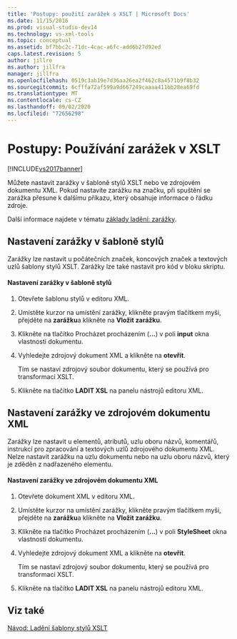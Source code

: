 ```yaml
---
title: 'Postupy: použití zarážek s XSLT | Microsoft Docs'
ms.date: 11/15/2016
ms.prod: visual-studio-dev14
ms.technology: vs-xml-tools
ms.topic: conceptual
ms.assetid: bf7bbc2c-71dc-4cac-a6fc-add6b27d92ed
caps.latest.revision: 5
author: jillre
ms.author: jillfra
manager: jillfra
ms.openlocfilehash: 0519c3ab19e7d36aa26ea2f462c8a4571b9f8b32
ms.sourcegitcommit: 6cfffa72af599a9d667249caaaa411bb28ea69fd
ms.translationtype: MT
ms.contentlocale: cs-CZ
ms.lasthandoff: 09/02/2020
ms.locfileid: "72656298"
---
```

# <a name="how-to-use-breakpoints-with-xslt"></a>Postupy: Používání zarážek v XSLT
[!INCLUDE[vs2017banner](../includes/vs2017banner.md)]

Můžete nastavit zarážky v šabloně stylů XSLT nebo ve zdrojovém dokumentu XML. Pokud nastavíte zarážku na značku, při spuštění se zarážka přesune k dalšímu příkazu, který obsahuje informace o řádku zdroje.

 Další informace najdete v tématu [základy ladění: zarážky](https://msdn.microsoft.com/752a02c2-0ac7-4c8b-aa1b-4b2b3b21152e).

## <a name="set-a-breakpoint-in-a-style-sheet"></a>Nastavení zarážky v šabloně stylů
 Zarážky lze nastavit u počátečních značek, koncových značek a textových uzlů šablony stylů XSLT. Zarážky lze také nastavit pro kód v bloku skriptu.

#### <a name="to-set-a-breakpoint-in-a-style-sheet"></a>Nastavení zarážky v šabloně stylů

1. Otevřete šablonu stylů v editoru XML.

2. Umístěte kurzor na umístění zarážky, klikněte pravým tlačítkem myši, přejděte na **zarážku**a klikněte na **Vložit zarážku**.

3. Klikněte na tlačítko Procházet procházením (**...**) v poli **input** okna vlastností dokumentu.

4. Vyhledejte zdrojový dokument XML a klikněte na **otevřít**.

     Tím se nastaví zdrojový soubor dokumentu, který se používá pro transformaci XSLT.

5. Klikněte na tlačítko **LADIT XSL** na panelu nástrojů editoru XML.

## <a name="set-a-breakpoint-in-an-xml-source-document"></a>Nastavení zarážky ve zdrojovém dokumentu XML
 Zarážky lze nastavit u elementů, atributů, uzlu oboru názvů, komentářů, instrukcí pro zpracování a textových uzlů zdrojového dokumentu XML. Nelze nastavit zarážku na uzlu dokumentu nebo na uzlu oboru názvů, který je zděděn z nadřazeného elementu.

#### <a name="to-set-a-breakpoint-in-an-xml-source-document"></a>Nastavení zarážky ve zdrojovém dokumentu XML

1. Otevřete dokument XML v editoru XML.

2. Umístěte kurzor na umístění zarážky, klikněte pravým tlačítkem myši, přejděte na **zarážku**a klikněte na **Vložit zarážku**.

3. Klikněte na tlačítko Procházet procházením (**...**) v poli **StyleSheet** okna vlastností dokumentu.

4. Vyhledejte zdrojový dokument XML a klikněte na **otevřít**.

     Tím se nastaví zdrojový soubor dokumentu, který se používá pro transformaci XSLT.

5. Klikněte na tlačítko **LADIT XSL** na panelu nástrojů editoru XML.

## <a name="see-also"></a>Viz také
 [Návod: Ladění šablony stylů XSLT](../xml-tools/walkthrough-debug-an-xslt-style-sheet.md)
